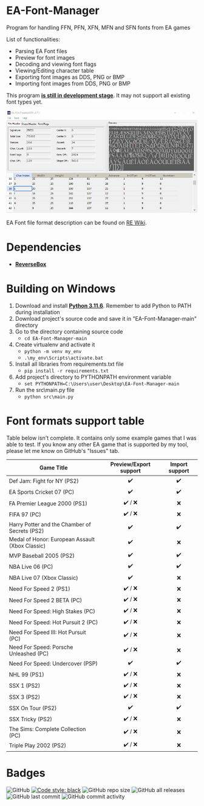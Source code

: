 # EA-Font-Manager
Program for handling FFN, PFN, XFN, MFN and SFN fonts from EA games

List of functionalities:
 - Parsing EA Font files
 - Preview for font images
 - Decoding and viewing font flags
 - Viewing/Editing character table
 - Exporting font images as DDS, PNG or BMP
 - Importing font images from DDS, PNG or BMP


This program **<ins>is still in development stage</ins>**.
It may not support all existing font types yet.

<img src="src\data\img\usage.gif">

EA Font file format description can be found on [RE Wiki](https://rewiki.miraheze.org/wiki/EA_FFN_SFN_Font).

# Dependencies

* **[ReverseBox](https://github.com/bartlomiejduda/ReverseBox)**


# Building on Windows

1. Download and install  **[Python 3.11.6](https://www.python.org/downloads/release/python-3116/)**. Remember to add Python to PATH during installation
2. Download project's source code and save it in "EA-Font-Manager-main" directory
3. Go to the directory containing source code
   - ```cd EA-Font-Manager-main```
4. Create virtualenv and activate it
   - ```python -m venv my_env```
   - ```.\my_env\Scripts\activate.bat```
5. Install all libraries from requirements.txt file
   - ```pip install -r requirements.txt```
6. Add project's directory to PYTHONPATH environment variable
   - ```set PYTHONPATH=C:\Users\user\Desktop\EA-Font-Manager-main```
7. Run the src\main.py file
   - ```python src\main.py```


# Font formats support table

Table below isn't complete. It contains only some example games that I was able to test.
If you know any other EA game that is supported by my tool, please let me know on GitHub's
"Issues" tab.

| Game Title                                      | Preview/Export support  | Import support      |
|-------------------------------------------------|-------------------------|---------------------|
| Def Jam: Fight for NY (PS2)                     | <center>✔️</center>     | <center>✔️</center> |
| EA Sports Cricket 07 (PC)                       | <center>✔️</center>     | <center>✔️</center> |
| FA Premier League 2000 (PS1)                    | <center>✔️ / ❌</center> | <center>❌</center>  |
| FIFA 97 (PC)                                    | <center>✔️ / ❌</center> | <center>❌</center>  |
| Harry Potter and the Chamber of Secrets (PS2)   | <center>✔️</center>     | <center>✔️</center> |
| Medal of Honor: European Assault (Xbox Classic) | <center>✔️</center>     | <center>❌</center>  |
| MVP Baseball 2005 (PS2)                         | <center>✔️</center>     | <center>✔️</center> |
| NBA Live 06 (PC)                                | <center>✔️</center>     | <center>✔️</center> |
| NBA Live 07 (Xbox Classic)                      | <center>✔️</center>     | <center>❌</center>  |
| Need For Speed 2 (PS1)                          | <center>✔️ / ❌</center> | <center>❌</center>  |
| Need For Speed 2 BETA (PC)                      | <center>✔️ / ❌</center> | <center>❌</center>  |
| Need For Speed: High Stakes (PC)                | <center>✔️ / ❌</center> | <center>❌</center>  |
| Need For Speed: Hot Pursuit 2 (PC)              | <center>✔️ / ❌</center> | <center>❌</center>  |
| Need For Speed III: Hot Pursuit (PC)            | <center>✔️ / ❌</center> | <center>❌</center>  |
| Need For Speed: Porsche Unleashed (PC)          | <center>✔️ / ❌</center> | <center>❌</center>  |
| Need For Speed: Undercover (PSP)                | <center>✔️</center>     | <center>✔️</center> |
| NHL 99 (PS1)                                    | <center>✔️ / ❌</center> | <center>❌</center>  |
| SSX 1 (PS2)                                     | <center>✔️ / ❌</center> | <center>❌</center>  |
| SSX 3 (PS2)                                     | <center>✔️ / ❌</center> | <center>❌</center>  |
| SSX On Tour (PS2)                               | <center>✔️</center>     | <center>✔️</center> |
| SSX Tricky (PS2)                                | <center>✔️ / ❌</center> | <center>❌</center>  |
| The Sims: Complete Collection (PC)              | <center>✔️ / ❌</center> | <center>❌</center>  |
| Triple Play 2002 (PS2)                          | <center>✔️ / ❌</center> | <center>❌</center>  |


# Badges
![GitHub](https://img.shields.io/github/license/bartlomiejduda/EA-Font-Manager?style=plastic)
[![Code style: black](https://img.shields.io/badge/code%20style-black-000000.svg)](https://github.com/psf/black)
![GitHub repo size](https://img.shields.io/github/repo-size/bartlomiejduda/EA-Font-Manager?style=plastic)
![GitHub all releases](https://img.shields.io/github/downloads/bartlomiejduda/EA-Font-Manager/total)
![GitHub last commit](https://img.shields.io/github/last-commit/bartlomiejduda/EA-Font-Manager?style=plastic)
![GitHub commit activity](https://img.shields.io/github/commit-activity/y/bartlomiejduda/EA-Font-Manager?style=plastic)
